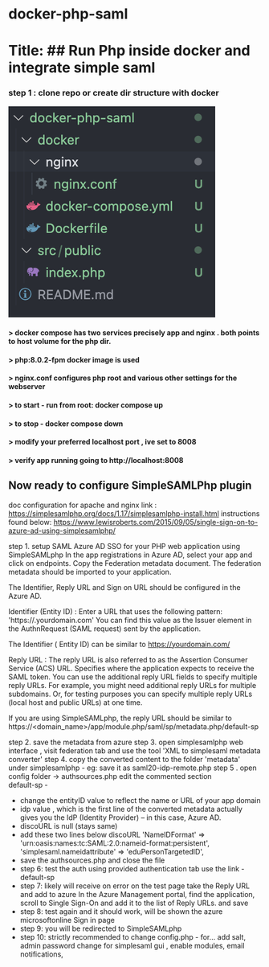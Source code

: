 # docker-php-saml
# Title: ## Run Php inside docker and integrate simple saml 

### step 1 : clone repo or create dir structure with docker 

![Directory Structure](/images/dir.png?raw=true "Directory Structure")

#### > docker compose has two services precisely app and nginx . both points to host volume for the php dir.
#### > php:8.0.2-fpm docker image is used 
#### > nginx.conf configures php root and various other settings for the webserver
#### > to start - run from root: docker compose up
#### > to stop - docker compose down
#### > modify your preferred localhost port , ive set to 8008
#### > verify app running going to http://localhost:8008
## Now ready to configure SimpleSAMLPhp plugin
doc configuration for apache and nginx link :
https://simplesamlphp.org/docs/1.17/simplesamlphp-install.html
instructions found below:
https://www.lewisroberts.com/2015/09/05/single-sign-on-to-azure-ad-using-simplesamlphp/

step 1. setup SAML Azure AD SSO for your PHP web application using SimpleSAMLphp
In the app registrations in Azure AD, select your app and click on endpoints. Copy the Federation metadata document. The federation metadata should be imported to your application.

The Identifier, Reply URL and Sign on URL should be configured in the Azure AD.

Identifier (Entity ID) : Enter a URL that uses the following pattern: 'https://.yourdomain.com' You can find this value as the Issuer element in the AuthnRequest (SAML request) sent by the application.

The Identifier ( Entity ID) can be similar to https://yourdomain.com/

Reply URL : The reply URL is also referred to as the Assertion Consumer Service (ACS) URL. Specifies where the application expects to receive the SAML token. 
You can use the additional reply URL fields to specify multiple reply URLs. For example, you might need additional reply URLs for multiple subdomains. Or, for testing purposes you can specify multiple reply URLs (local host and public URLs) at one time.

If you are using SimpleSAMLphp, the reply URL should be similar to https://<domain_name>/app/module.php/saml/sp/metadata.php/default-sp

step 2. save the metadata from azure
step 3. open simplesamlphp web interface , visit federation tab and use the tool 'XML to simplesaml metadata converter'
step 4. copy the converted content to the folder 'metadata' under simplesamlphp - eg: save it as saml20-idp-remote.php
step 5 . open config folder -> authsources.php
edit the commented section  
default-sp - 
 - change the entityID value to reflect the name or URL of your app domain
 - idp value , which is the first line of the converted metadata actually gives you the IdP (Identity Provider) – in this case, Azure AD.
 - discoURL is null (stays same)
 - add these two lines below discoURL
 'NameIDFormat' => 'urn:oasis:names:tc:SAML:2.0:nameid-format:persistent',
'simplesaml.nameidattribute' => 'eduPersonTargetedID',
- save the authsources.php and close the file
- step 6: test the auth using provided authentication tab 
use the link - default-sp
- step 7: likely will receive on error on the test page
take the Reply URL and add to azure
In the Azure Management portal, find the application, scroll to Single Sign-On and add it to the list of Reply URLs.
and save
- step 8: test again and it should work, will be shown  the azure microsoftonline Sign in page
- step 9: you will be redirected to SimpleSAMLphp
- step 10: strictly recommended to change config.php - for... add salt, admin password change for simplesaml gui , enable modules, email notifications, 



